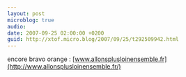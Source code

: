 ```yaml
---
layout: post
microblog: true
audio: 
date: 2007-09-25 02:00:00 +0200
guid: http://xtof.micro.blog/2007/09/25/t292509942.html
---
```

encore bravo orange : [www.allonsplusloinensemble.fr](http://www.allonsplusloinensemble.fr/)

